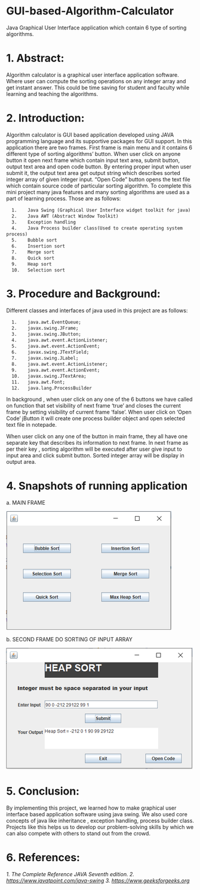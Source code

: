 # GUI-based-Algorithm-Calculator
Java Graphical User Interface  application which contain 6 type of sorting algorithms. 

# 1.	Abstract:		
Algorithm calculator is a graphical user interface application   software. Where user can compute the sorting operations on any integer array and get instant answer. This could be time saving for student and faculty while learning and teaching the algorithms.

# 2.	Introduction:
Algorithm calculator is GUI based application developed using JAVA programming language and its supportive packages for GUI support. In this application there are two frames. First frame is main menu and it contains 6 different type of sorting algorithms’ button. When user click on anyone button it open next frame which contain input text area, submit button, output text area and open code button. By entering proper input when user submit it, the output text area get output string which describes sorted integer array of given integer input. “Open Code” button opens the text file which contain source code of particular sorting algorithm.
	To complete this mini project many java features and many sorting algorithms are used as a part of learning process. Those are as follows:

      1.	Java Swing (Graphical User Interface widget toolkit for java)
      2.	Java AWT (Abstract Window Toolkit)
      3.	Exception handling 
      4.	Java Process builder class(Used to create operating system process)
      5.	Bubble sort
      6.	Insertion sort
      7.	Merge sort
      8.	Quick sort
      9.	Heap sort
      10.	Selection sort

# 3.	Procedure and Background:

Different classes and interfaces of java used in this project are as follows:

      1.	java.awt.EventQueue;
      2.	javax.swing.JFrame;
      3.	javax.swing.JButton;
      4.	java.awt.event.ActionListener;
      5.	java.awt.event.ActionEvent;
      6.	javax.swing.JTextField;
      7.	javax.swing.JLabel;
      8.	java.awt.event.ActionListener;
      9.	java.awt.event.ActionEvent;
      10.	javax.swing.JTextArea;
      11.	java.awt.Font;
      12.	java.lang.ProcessBuilder




In background , when user click on any one of the 6 buttons we have called on function
that set visibility of next frame ‘true’ and closes the current frame by setting visibility of current frame ‘false’. When user click on ‘Open Code’ jButton it will create one process builder object and open selected text file in notepade.

When user click on any one of the button in main frame, they all have one separate key that describes its information to next frame. In next frame as per their key , sorting algorithm will be executed after user give input to input area and click submit button. Sorted integer array will be display in output area. 

# 4.	Snapshots of running application

a. MAIN FRAME

![](Images/Main.PNG) 

b. SECOND FRAME DO SORTING OF INPUT ARRAY
 
![](Images/Frame.PNG)


# 5.	Conclusion:

By implementing this project, we learned how to make graphical user interface based application software using java swing. We also used core concepts of java like inheritance , exception handling, process builder class. Projects like this helps us to develop our problem-solving skills by which we can also compete with others to stand out from the crowd.

# 6.	References:


_1. The Complete Reference JAVA Seventh edition.
2. https://www.javatpoint.com/java-swing
3. https://www.geeksforgeeks.org_ 


















